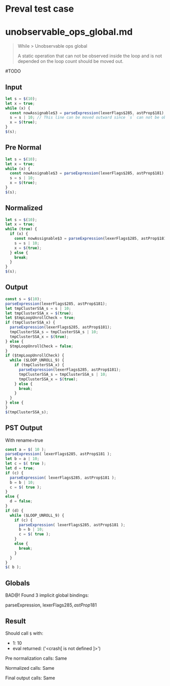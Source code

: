 # Preval test case

# unobservable_ops_global.md

> While > Unobservable ops global
>
> A static operation that can not be observed inside the loop and is not depended on the loop count should be moved out.

#TODO

## Input

`````js filename=intro
let s = $(10);
let x = true;
while (x) {
  const nowAssignable$3 = parseExpression(lexerFlags$285, astProp$181);
  s = s | 10; // This line can be moved outward since `s` can not be observed
  x = $(true);
}
$(s);
`````

## Pre Normal

`````js filename=intro
let s = $(10);
let x = true;
while (x) {
  const nowAssignable$3 = parseExpression(lexerFlags$285, astProp$181);
  s = s | 10;
  x = $(true);
}
$(s);
`````

## Normalized

`````js filename=intro
let s = $(10);
let x = true;
while (true) {
  if (x) {
    const nowAssignable$3 = parseExpression(lexerFlags$285, astProp$181);
    s = s | 10;
    x = $(true);
  } else {
    break;
  }
}
$(s);
`````

## Output

`````js filename=intro
const s = $(10);
parseExpression(lexerFlags$285, astProp$181);
let tmpClusterSSA_s = s | 10;
let tmpClusterSSA_x = $(true);
let $tmpLoopUnrollCheck = true;
if (tmpClusterSSA_x) {
  parseExpression(lexerFlags$285, astProp$181);
  tmpClusterSSA_s = tmpClusterSSA_s | 10;
  tmpClusterSSA_x = $(true);
} else {
  $tmpLoopUnrollCheck = false;
}
if ($tmpLoopUnrollCheck) {
  while ($LOOP_UNROLL_9) {
    if (tmpClusterSSA_x) {
      parseExpression(lexerFlags$285, astProp$181);
      tmpClusterSSA_s = tmpClusterSSA_s | 10;
      tmpClusterSSA_x = $(true);
    } else {
      break;
    }
  }
} else {
}
$(tmpClusterSSA_s);
`````

## PST Output

With rename=true

`````js filename=intro
const a = $( 10 );
parseExpression( lexerFlags$285, astProp$181 );
let b = a | 10;
let c = $( true );
let d = true;
if (c) {
  parseExpression( lexerFlags$285, astProp$181 );
  b = b | 10;
  c = $( true );
}
else {
  d = false;
}
if (d) {
  while ($LOOP_UNROLL_9) {
    if (c) {
      parseExpression( lexerFlags$285, astProp$181 );
      b = b | 10;
      c = $( true );
    }
    else {
      break;
    }
  }
}
$( b );
`````

## Globals

BAD@! Found 3 implicit global bindings:

parseExpression, lexerFlags$285, astProp$181

## Result

Should call `$` with:
 - 1: 10
 - eval returned: ('<crash[ <ref> is not defined ]>')

Pre normalization calls: Same

Normalized calls: Same

Final output calls: Same
